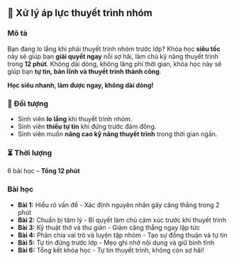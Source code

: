 ## 📌 Xử lý áp lực thuyết trình nhóm  

### Mô tả  
Bạn đang lo lắng khi phải thuyết trình nhóm trước lớp? Khóa học **siêu tốc** này sẽ giúp bạn **giải quyết ngay** nỗi sợ hãi, làm chủ kỹ năng thuyết trình trong **12 phút**. Không dài dòng, không lãng phí thời gian, khóa học này sẽ giúp bạn **tự tin, bản lĩnh và thuyết trình thành công**.

**Học siêu nhanh, làm được ngay, không dài dòng!**  

### 🎯 Đối tượng  
- Sinh viên **lo lắng** khi thuyết trình nhóm.  
- Sinh viên **thiếu tự tin** khi đứng trước đám đông.  
- Sinh viên muốn **nâng cao kỹ năng thuyết trình** trong thời gian ngắn.  

### ⏳ Thời lượng  
6 bài học – **Tổng 12 phút**  

### Bài học  
- **Bài 1:** Hiểu rõ vấn đề - Xác định nguyên nhân gây căng thẳng trong 2 phút  
- **Bài 2:** Chuẩn bị tâm lý - Bí quyết làm chủ cảm xúc trước khi thuyết trình  
- **Bài 3:** Kỹ thuật thở và thư giãn - Giảm căng thẳng ngay lập tức  
- **Bài 4:** Phân chia vai trò và luyện tập nhóm - Tạo sự đồng thuận và tự tin  
- **Bài 5:** Tự tin đứng trước lớp - Mẹo ghi nhớ nội dung và giữ bình tĩnh  
- **Bài 6:** Tổng kết khóa học - Tự tin thuyết trình, không còn sợ hãi!